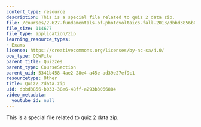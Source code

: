 ```yaml
---
content_type: resource
description: This is a special file related to quiz 2 data zip.
file: /courses/2-627-fundamentals-of-photovoltaics-fall-2013/dbbd3856b03338e648ffa293b3066884_Quiz2_2data.zip
file_size: 114677
file_type: application/zip
learning_resource_types:
- Exams
license: https://creativecommons.org/licenses/by-nc-sa/4.0/
ocw_type: OCWFile
parent_title: Quizzes
parent_type: CourseSection
parent_uid: 5341b458-4ae2-28e4-a45e-ad39e27ef9c1
resourcetype: Other
title: Quiz2_2data.zip
uid: dbbd3856-b033-38e6-48ff-a293b3066884
video_metadata:
  youtube_id: null
---
```

This is a special file related to quiz 2 data zip.
